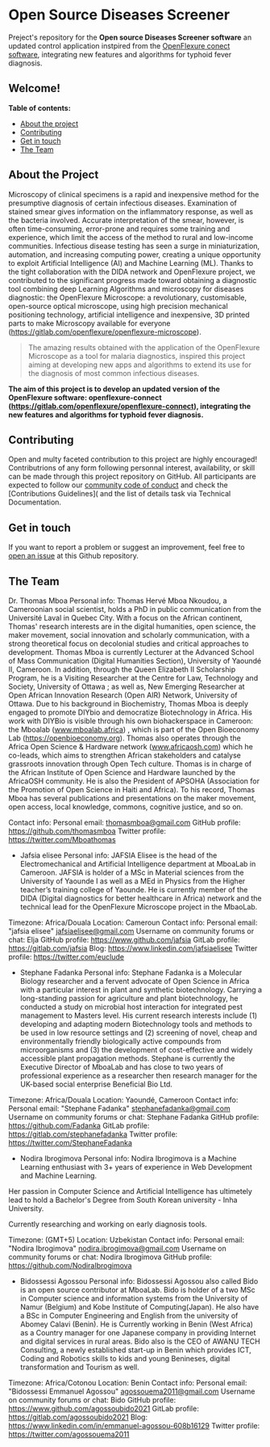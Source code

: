 # Open Source Diseases Screener
Preject's repository for the **Open source Diseases Screener software** an updated control application instpired from the [OpenFlexure conect software](https://gitlab.com/openflexure/openflexure-connect), integrating new features and algorithms for typhoid fever diagnosis.
## Welcome!

**Table of contents:**

- [About the project](#about-the-project)
- [Contributing](#contributing)
- [Get in touch](#get-in-touch)
- [The Team](#the-team)

## About the Project
Microscopy of clinical specimens is a rapid and inexpensive method for the presumptive diagnosis of certain infectious diseases. Examination of stained smear gives information on the inflammatory response, as well as the bacteria involved. Accurate interpretation of the smear, however, is often time-consuming, error-prone and requires some training and experience, which limit the access of the method to rural and low-income communities. Infectious disease testing has seen a surge in miniaturization, automation, and increasing computing power, creating a unique opportunity to exploit Artificial Intelligence (AI) and Machine Learning (ML). 
Thanks to the tight collaboration with the DIDA network and OpenFlexure project, we contributed to the significant progress made toward obtaining a diagnostic tool combining deep Learning Algorithms and microscopy for diseases diagnostic: the OpenFlexure Microscope: a revolutionary, customisable, open-source optical microscope, using high precision mechanical positioning technology, artificial intelligence and inexpensive, 3D printed parts to make Microscopy available for everyone (https://gitlab.com/openflexure/openflexure-microscope). 

>The amazing results obtained with the application of the OpenFlexure Microscope as a tool for malaria diagnostics, inspired this project aiming at developing new apps and algorithms to extend its use for the diagnosis of most common infectious diseases. 

**The aim of this project is to develop an updated version of the OpenFlexure software: openflexure-connect (https://gitlab.com/openflexure/openflexure-connect), integrating the new features and algorithms for typhoid fever diagnosis.**

## Contributing

Open and multy faceted contribution to this project are highly encouraged! Contributrions of any form following personnal interest, availability, or skill can be made through this project repository on GitHub. All participants are expected to follow our [community code of conduct](https://github.com/Mboalab/Mboalab_Outreachy-May-Aug-2022/blob/main/Community%20Norms/README.md) and check the [Contributions Guidelines]( and the list of details task via Technical Documentation.

## Get in touch

If you want to report a problem or suggest an improvement, feel free to [open an issue](https://github.com/Mboalab/Open-Diseases-Screener-App/issues) at this Github repository.

## The Team

Dr. Thomas Mboa
Personal info:
Thomas Hervé Mboa Nkoudou, a Cameroonian social scientist, holds a PhD in public communication from the Université Laval in Quebec City. With a focus on the African continent, Thomas' research interests are in the digital humanities, open science, the maker movement, social innovation and scholarly communication, with a strong theoretical focus on decolonial studies and critical approaches to development. Thomas Mboa is currently Lecturer at the Advanced School of Mass Communication (Digital Humanities Section), University of Yaoundé II, Cameroon. In addition, through the Queen Elizabeth II Scholarship Program, he is a Visiting Researcher at the Centre for Law, Technology and Society, University of Ottawa ; as well as, New Emerging Researcher at Open African Innovation Research (Open AIR) Network, University of Ottawa. Due to his background in Biochemistry, Thomas Mboa is deeply engaged to promote DIYbio and democratize Biotechnology in Africa. His work with DIYBio is visible through his own biohackerspace in Cameroon: the Mboalab (www.mboalab.africa) , which is part of the Open Bioeconomy Lab (https://openbioeconomy.org). Thomas also operates through the Africa Open Science & Hardware network (www.africaosh.com) which he co-leads, which aims to strengthen African stakeholders and catalyse grassroots innovation through Open Tech culture. Thomas is in charge of the African Institute of Open Science and Hardware launched by the AfricaOSH community. He is also the President of APSOHA (Association for the Promotion of Open Science in Haiti and Africa). To his record, Thomas Mboa has several publications and presentations on the maker movement, open access, local knowledge, commons, cognitive justice, and so on.

Contact info:
Personal email: thomasmboa@gmail.com
GitHub profile: https://github.com/thomasmboa
Twitter profile: https://twitter.com/Mboathomas

- Jafsia elisee
Personal info:
JAFSIA Elisee is the head of the Electromechanical and Artificial Intelligence department at MboaLab in Cameroon. JAFSIA is holder of a MSc in Material sciences from the University of Yaounde I as well as a MEd in Physics from the Higher teacher’s training college of Yaounde. He is currently member of the DIDA (Digital diagnostics for better healthcare in Africa) network and the technical lead for the OpenFlexure Microscope project in the MbaoLab.

Timezone: Africa/Douala
Location: Cameroun
Contact info:
Personal email: "jafsia elisee" jafsiaelisee@gmail.com
Username on community forums or chat: Elja
GitHub profile: https://www.github.com/jafsia
GitLab profile: https://gitlab.com/jafsia
Blog: https://www.linkedin.com/jafsiaelisee
Twitter profile: https://twitter.com/euclude

- Stephane Fadanka
Personal info:
Stephane Fadanka is a Molecular Biology researcher and a fervent advocate of Open Science in Africa with a particular interest in plant and synthetic biotechnology. Carrying a long-standing passion for agriculture and plant biotechnology, he conducted a study on microbial host interaction for integrated pest management to Masters level. His current research interests include (1) developing and adapting modern Biotechnology tools and methods to be used in low resource settings and (2) screening of novel, cheap and environmentally friendly biologically active compounds from microorganisms and (3) the development of cost-effective and widely accessible plant propagation methods. Stephane is currently the Executive Director of MboaLab and has close to two years of professional experience as a researcher then research manager for the UK-based social enterprise Beneficial Bio Ltd.

Timezone: Africa/Douala
Location: Yaoundé, Cameroon
Contact info:
Personal email: "Stephane Fadanka" stephanefadanka@gmail.com
Username on community forums or chat: Stephane Fadanka
GitHub profile: https://github.com/Fadanka
GitLab profile: https://gitlab.com/stephanefadanka
Twitter profile: https://twitter.com/StephaneFadanka

- Nodira Ibrogimova
Personal info:
Nodira Ibrogimova is a Machine Learning enthusiast with 3+ years of experience in Web Development and Machine Learning.

Her passion in Computer Science and Artificial Intelligence has ultimetely lead to hold a Bachelor's Degree from South Korean university - Inha University.

Currently researching and working on early diagnosis tools.

Timezone: (GMT+5)
Location: Uzbekistan
Contact info:
Personal email: "Nodira Ibrogimova" nodira.ibrogimova@gmail.com
Username on community forums or chat: Nodira Ibrogimova
GitHub profile: https://github.com/NodiraIbrogimova

- Bidossessi Agossou
Personal info:
Bidossessi Agossou also called Bido is an open source contributor at MboaLab. Bido is holder of a two MSc in Computer science and information systems from the University of Namur (Belgium) and Kobe Institute of Computing(Japan). He also have a BSc in Computer Engineering and English from the university of Abomey Calavi (Benin). He is Currently working in Benin (West Africa) as a Country manager for one Japanese company in providing Internet and digital services in rural areas. Bido also is the CEO of AWANU TECH Consulting, a newly established start-up in Benin which provides ICT, Coding and Robotics skills to kids and young Benineses, digital transformation and Tourism as well.

Timezone: Africa/Cotonou
Location: Benin
Contact info:
Personal email: "Bidossessi Emmanuel Agossou" agossouema2011@gmail.com
Username on community forums or chat: Bido
GitHub profile: https://www.github.com/agossoubido2021
GitLab profile: https://gitlab.com/agossoubido2021
Blog: https://www.linkedin.com/in/emmanuel-agossou-608b16129
Twitter profile: https://twitter.com/agossouema2011
